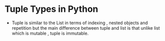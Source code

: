 # Tuple Types in Python

- Tuple is similar to the List in terms of indexing , nested objects and repetition but the main difference between tuple and list is that unlike list which is mutable , tuple is immutable.

<!-- 

>>> mytuple = ('black' , 'white','grey')
>>> mytuple
('black', 'white', 'grey')
>>> mytuple[0]
'black'
>>> mytuple[2]
'grey'
>>> mytuple[1:1]
>>>
  File "<stdin>", line 1, in <module>
TypeError: 'tuple' object does not support item assignment
>>>
>>>  tuple1 = (1,2,3)
>>>  tuple1 = ("1","2")
  File "<stdin>", line 1
    tuple1 = ("1","2")
>>>
>>>
>>> numTuple = (1,2,3)
(1, 2, 3)
>>>
>>> allTuple = numTuple + mytuple
(1, 2, 3, 'black', 'white', 'grey')
>>>
>>> if 1 in allTuple:
...
yes

mytuple = (1,2,3,"mango")
>>> alltuple = mytuple+numTuple
>>> alltuple
>>>
  File "<stdin>", line 1
    alltuple.count(1_
                    ^
SyntaxError: invalid decimal literal
>>>
>>> alltuple.count(1)
2
>>>
>>> alltuple.count(8)
0
>>>
>>> alltuple
(1, 2, 3, 'mango', 1, 6)
>>>
>>> ("one" , "two","three","four","five","six") = alltuple
  File "<stdin>", line 1
    ("one" , "two","three","four","five","six") = alltuple
     ^^^^^
SyntaxError: cannot assign to literal
>>> (one,two,three,four,five,six) = alltuple
>>> one
1
>>> six
6
>>> four
'mango'
>>>
>>> type(alltuple)
<class 'tuple'>

 -->